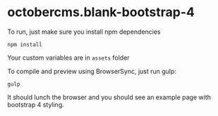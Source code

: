 # octobercms.blank-bootstrap-4

To run, just make sure you install npm dependencies

```terminal
npm install
```

Your custom variables are in `assets` folder

To compile and preview using BrowserSync, just run gulp:

```terminal
gulp
```

It should lunch the browser and you should see an example page with bootstrap 4 styling.
